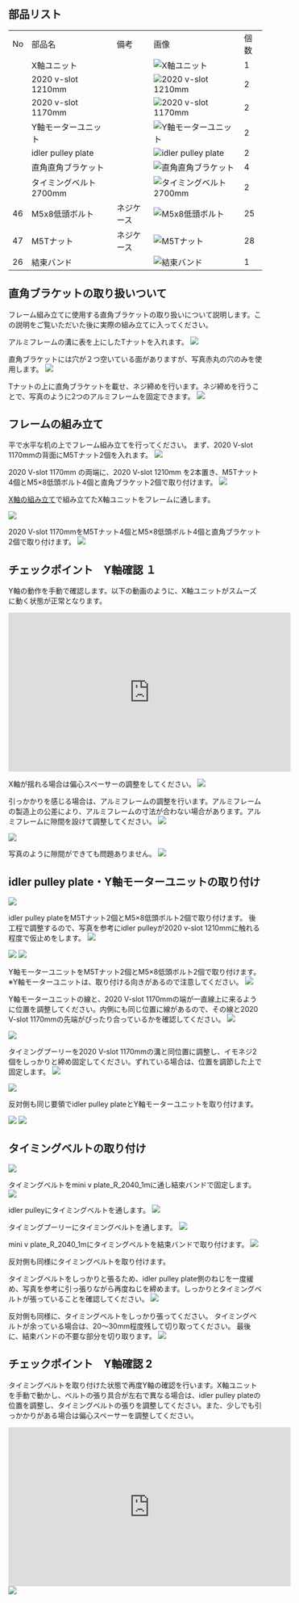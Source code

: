 ## 部品リスト
<table class="packing-list">
<tbody>
<tr>
<td>No</td>
<td>部品名</td>
<td>備考</td>
<td class="packing-img">画像</td>
<td>個数</td>
</tr>
<tr>
<td></td>
<td>X軸ユニット</td>
<td></td>
<td><img src="./images/05/kp4-1.jpg" alt="X軸ユニット"></td>
<td>1</td>
</tr>
<tr>
<td></td>
<td>2020 v-slot 1210mm</td>
<td></td>
<td><img src="./images/05/kp4-2.jpg" alt="2020 v-slot 1210mm"></td>
<td>2</td>
</tr>
<tr>
<td></td>
<td>2020 v-slot 1170mm</td>
<td></td>
<td><img src="./images/05/kp4-3.jpg" alt="2020 v-slot 1170mm"></td>
<td>2</td>
</tr>
<tr>
<td></td>
<td>Y軸モーターユニット</td>
<td></td>
<td><img src="./images/05/kp4-4.jpg" alt="Y軸モーターユニット"></td>
<td>2</td>
</tr>
<tr>
<td></td>
<td>idler pulley plate</td>
<td></td>
<td><img src="./images/05/kp4-5.jpg" alt="idler pulley plate"></td>
<td>2</td>
</tr>
<tr>
<td></td>
<td>直角直角ブラケット</td>
<td></td>
<td><img src="./images/05/kp4-6.jpg" alt="直角直角ブラケット"></td>
<td>4</td>
</tr>
<tr>
<td></td>
<td>タイミングベルト2700mm</td>
<td></td>
<td><img src="./images/05/kp4-7.jpg" alt="タイミングベルト2700mm"></td>
<td>2</td>
</tr>
<tr>
<td>46</td>
<td>M5x8低頭ボルト</td>
<td>ネジケース</td>
<td><img src="./images/05/kp4-8.jpg" alt="M5x8低頭ボルト"></td>
<td>25</td>
</tr>
<tr>
<td>47</td>
<td>M5Tナット</td>
<td>ネジケース</td>
<td><img src="./images/05/kp4-9.jpg" alt="M5Tナット"></td>
<td>28</td>
</tr>
<tr>
<td>26</td>
<td>結束バンド</td>
<td></td>
<td><img src="./images/05/kp4-10.jpg" alt="結束バンド"></td>
<td>1</td>
</tr>
</tbody>
</table>

## 直角ブラケットの取り扱いついて
フレーム組み立てに使用する直角ブラケットの取り扱いについて説明します。この説明をご覧いただいた後に実際の組み立てに入ってください。

アルミフレームの溝に表を上にしたTナットを入れます。
<img src="./images/05/mini-300mm_04_32.jpg">

直角ブラケットには穴が２つ空いている面がありますが、写真赤丸の穴のみを使用します。
<img src="./images/05/mini-300mm_04_31.jpg">

Tナットの上に直角ブラケットを載せ、ネジ締めを行います。ネジ締めを行うことで、写真のように2つのアルミフレームを固定できます。
<img src="./images/05/mini-300mm_04_34.jpg">

## フレームの組み立て
平で水平な机の上でフレーム組み立てを行ってください。
まず、2020 V-slot 1170mmの背面にM5Tナット2個を入れます。
<img src="./images/05/mini-1000mm_05_27.jpg">

2020 V-slot 1170mm の両端に、2020 V-slot 1210mm を2本置き、M5Tナット4個とM5&times;8低頭ボルト4個と直角ブラケット2個で取り付けます。
<img src="./images/05/mini-1000mm_05_28.jpg">

<a href="/manual/fabool-laser-mini-plus-1000-1000-x-axis-assembly/">X軸の組み立て</a>で組み立てたX軸ユニットをフレームに通します。

<img src="./images/05/mini-1000mm_05_29.jpg">


2020 V-slot 1170mmをM5Tナット4個とM5&times;8低頭ボルト4個と直角ブラケット2個で取り付けます。
<img src="./images/05/mini-1000mm_05_30.jpg">

## チェックポイント　Y軸確認 １
Y軸の動作を手動で確認します。以下の動画のように、X軸ユニットがスムーズに動く状態が正常となります。

<div class="iframe-content">
<iframe width="560" height="315" src="https://www.youtube.com/embed/1Qh-cn_xt_c" frameborder="0" allow="accelerometer; autoplay; encrypted-media; gyroscope; picture-in-picture" allowfullscreen></iframe>
</div>

X軸が揺れる場合は偏心スペーサーの調整をしてください。
<img src="./images/05/mini-1000mm_05_34.jpg">

引っかかりを感じる場合は、アルミフレームの調整を行います。アルミフレームの製造上の公差により、アルミフレームの寸法が合わない場合があります。アルミフレームに隙間を設けて調整してください。
<img src="./images/05/mini-300mm_04_59.jpg">

<img src="./images/05/mini-300mm_04_60.jpg">

写真のように隙間ができても問題ありません。
<img src="./images/05/mini-1000mm_05_09.jpg">

## idler pulley plate・Y軸モーターユニットの取り付け
<img src="./images/05/mini-1000mm_05_41.jpg">

idler pulley plateをM5Tナット2個とM5&times;8低頭ボルト2個で取り付けます。
後工程で調整するので、写真を参考にidler pulleyが2020 v-slot 1210mmに触れる程度で仮止めをします。
<img src="./images/05/mini-1000mm_05_11.jpg">

<img src="./images/05/mini-1000mm_05_12.jpg">

<img src="./images/05/mini-1000mm_05_31.jpg">

Y軸モーターユニットをM5Tナット2個とM5&times;8低頭ボルト2個で取り付けます。
※Y軸モーターユニットは、取り付ける向きがあるので注意してください。
<img src="./images/05/mini-1000mm_05_13.jpg">

Y軸モーターユニットの線と、2020 V-slot 1170mmの端が一直線上に来るように位置を調整してください。内側にも同じ位置に線があるので、その線と2020 V-slot 1170mmの先端がぴったり合っているかを確認してください。
<img src="./images/05/mini-1000mm_05_14.jpg">

<img src="./images/05/mini-1000mm_05_32.jpg">

タイミングプーリーを2020 V-slot 1170mmの溝と同位置に調整し、イモネジ2個をしっかりと締め固定してください。ずれている場合は、位置を調節した上で固定します。
<img src="./images/05/mini-1000mm_05_15.jpg">

<img src="./images/05/mini-1000mm_05_16.jpg">

反対側も同じ要領でidler pulley plateとY軸モーターユニットを取り付けます。

<img src="./images/05/mini-1000mm_05_18.jpg">

<img src="./images/05/mini-1000mm_05_19.jpg">

## タイミングベルトの取り付け
<img src="./images/05/mini-1000mm_05_33.jpg">

タイミングベルトをmini v plate_R_2040_1mに通し結束バンドで固定します。
<img src="./images/05/mini-1000mm_05_35.jpg">

idler pulleyにタイミングベルトを通します。
<img src="./images/05/mini-1000mm_05_36.jpg">

タイミングプーリーにタイミングベルトを通します。
<img src="./images/05/mini-1000mm_05_37.jpg">

mini v plate_R_2040_1mにタイミングベルトを結束バンドで取り付けます。
<img src="./images/05/mini-1000mm_05_38.jpg">

反対側も同様にタイミングベルトを取り付けます。

タイミングベルトをしっかりと張るため、idler pulley plate側のねじを一度緩め、写真を参考に引っ張りながら再度ねじを締めます。しっかりとタイミングベルトが張っていることを確認してください。
<img src="./images/05/mini-1000mm_05_39.jpg">

反対側も同様に、タイミングベルトをしっかり張ってください。 タイミングベルトが余っている場合は、20〜30mm程度残して切り取ってください。 最後に、結束バンドの不要な部分を切り取ります。
<img src="./images/05/mini-1000mm_05_40.jpg">

## チェックポイント　Y軸確認 2
タイミングベルトを取り付けた状態で再度Y軸の確認を行います。X軸ユニットを手動で動かし、ベルトの張り具合が左右で異なる場合は、idler pulley plateの位置を調整し、タイミングベルトの張りを調整してください。また、少しでも引っかかりがある場合は偏心スペーサーを調整してください。

<div class="iframe-content">
<iframe width="560" height="315" src="https://www.youtube.com/embed/xU4jr6fL4cA" frameborder="0" allow="accelerometer; autoplay; encrypted-media; gyroscope; picture-in-picture" allowfullscreen></iframe>
</div>

<img src="./images/05/mini-1000mm_05_34.jpg">
